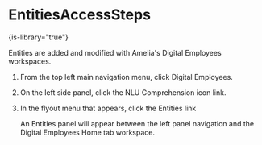 # EntitiesAccessSteps

{is-library="true"}

<snippet id="EntitiesAccessSteps_snippet">



Entities are added and modified with Amelia's Digital Employees workspaces.

1. From the top left main navigation menu, click Digital Employees.

2. On the left side panel, click the NLU Comprehension icon link.

3. In the flyout menu that appears, click the Entities link

   An Entities panel will appear between the left panel navigation and the Digital Employees Home tab workspace.


</snippet>